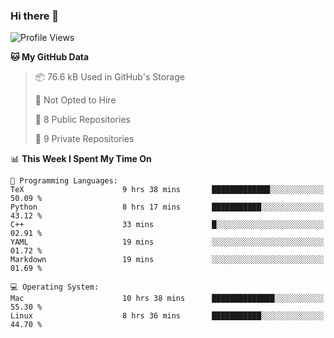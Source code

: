 ### Hi there 👋

<!--
**huayuan4396/huayuan4396** is a ✨ _special_ ✨ repository because its `README.md` (this file) appears on your GitHub profile.

Here are some ideas to get you started:

- 🔭 I’m currently working on ...
- 🌱 I’m currently learning ...
- 👯 I’m looking to collaborate on ...
- 🤔 I’m looking for help with ...
- 💬 Ask me about ...
- 📫 How to reach me: ...
- 😄 Pronouns: ...
- ⚡ Fun fact: ...
-->

<!--START_SECTION:waka-->
![Profile Views](http://img.shields.io/badge/Profile%20Views-0-blue)

**🐱 My GitHub Data** 

> 📦 76.6 kB Used in GitHub's Storage 
 > 
> 🚫 Not Opted to Hire
 > 
> 📜 8 Public Repositories 
 > 
> 🔑 9 Private Repositories 
 > 
📊 **This Week I Spent My Time On** 

```text
💬 Programming Languages: 
TeX                      9 hrs 38 mins       █████████████░░░░░░░░░░░░   50.09 % 
Python                   8 hrs 17 mins       ███████████░░░░░░░░░░░░░░   43.12 % 
C++                      33 mins             █░░░░░░░░░░░░░░░░░░░░░░░░   02.91 % 
YAML                     19 mins             ░░░░░░░░░░░░░░░░░░░░░░░░░   01.72 % 
Markdown                 19 mins             ░░░░░░░░░░░░░░░░░░░░░░░░░   01.69 % 

💻 Operating System: 
Mac                      10 hrs 38 mins      ██████████████░░░░░░░░░░░   55.30 % 
Linux                    8 hrs 36 mins       ███████████░░░░░░░░░░░░░░   44.70 % 
```


<!--END_SECTION:waka-->
